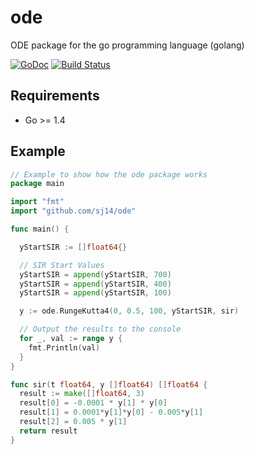 ode
===

ODE package for the go programming language (golang)

[![GoDoc](https://godoc.org/github.com/sj14/ode?status.png)](https://godoc.org/github.com/sj14/ode) [![Build Status](https://travis-ci.org/sj14/ode.svg)](https://travis-ci.org/sj14/ode)

## Requirements

- Go >= 1.4

## Example
```go
// Example to show how the ode package works
package main

import "fmt"
import "github.com/sj14/ode"

func main() {

  yStartSIR := []float64{}

  // SIR Start Values
  yStartSIR = append(yStartSIR, 700)
  yStartSIR = append(yStartSIR, 400)
  yStartSIR = append(yStartSIR, 100)

  y := ode.RungeKutta4(0, 0.5, 100, yStartSIR, sir)

  // Output the results to the console
  for _, val := range y {
    fmt.Println(val)
  }
}

func sir(t float64, y []float64) []float64 {
  result := make([]float64, 3)
  result[0] = -0.0001 * y[1] * y[0]
  result[1] = 0.0001*y[1]*y[0] - 0.005*y[1]
  result[2] = 0.005 * y[1]
  return result
}
```
